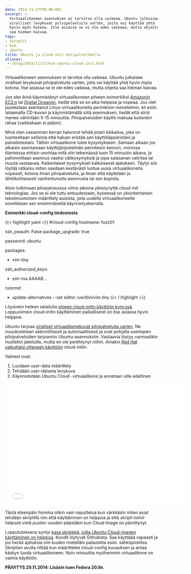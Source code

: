 ```yaml
---
date: 2014-11-27T00:00:00Z
excerpt: |-
  Virtuaalikoneen asennuksen ei tarvitse olla vaikeaa. Ubuntu julkaisee
  viralliset levykuvat pilvipalveluita varten, joita voi käyttää yhtä
  hyvin myös kotona. Itse asiassa se ei ole edes vaikeaa, mutta ohjeita
  saa hieman kaivaa.
tags:
- skriptit
- kvm
- ubuntu
title: Ubuntu ja cloud-init kotipalvelimella
aliases:
 - /blog/2014/11/27/kvm-ubuntu-cloud-init.html
---
```


Virtuaalikoneen asennuksen ei tarvitse olla vaikeaa. Ubuntu julkaisee
viralliset levykuvat pilvipalveluita varten, joita voi käyttää yhtä
hyvin myös kotona. Itse asiassa se ei ole edes vaikeaa, mutta ohjeita
saa hieman kaivaa.

<!--more-->

Jos olet ikinä käynnistänyt virtuaalikoneen pilveen esimerkiksi
[Amazonin EC2:n][ec2] tai [Digital Oceaniin][digitalocean],
tiedät että se on aika helppoa ja nopeaa.
Jos olet puolestaan asentanut Linux-virtuaalikoneita perinteisin menetelmin,
eli esim. lataamalla CD-kuvan ja käynnistämällä siitä asennuksen, tiedät
että siinä menee vähintään 5-15 minuuttia. Pilvipalveluiden käyttö maksaa
kuitenkin rahaa (vaikkakaan ei paljon).

Minä olen useamman kerran halunnut tehdä jotain kikkailua, joka on luonteeltaan
sellaista että haluan eristää sen käyttöläppäristäni ja palvelimestani.
Tällöin virtuaalikone tulee kysymykseen. Samaan aikaan jos alkaisin asentamaan
käyttöjärjestelmän perinteisin keinoin, monissa tilanteissa ehtisin unohtaa
mitä olin tekemässä tuon 15 minuutin aikana, ja pahimmillaan asennus vaatisi
välikysymyksiä ja jopa salasanan valintaa tai muuta vastaavaa. Kaikenlaiset
kysymykset katkaisevat ajatuksen. Täytyi siis löytää ratkaisu miten saadaan
kestävästi luotua uusia virtuaalikoneita nopeasti, kotona ilman
pilvipalveluita, ja ilman että käytetään jo lähtökohtaisesti vanhentunutta
asennusta tai sen kopiota.

Aloin tutkimaan pilvipalveuissa viime aikoina yleistynyttä *cloud-init*
teknologiaa. Jos se ei ole tuttu entuudestaan, kyseessä on yksinkertainen
tekstimuotoinen määrittely asioista, joita uudelle virtuaalikoneelle sovelletaan
sen ensimmäisellä käynnistyskerralla.

<strong>Esimerkki cloud-config tiedostosta</strong>

{{< highlight yaml >}}
#cloud-config
hostname: fuzz01

ssh_pwauth: False
package_upgrade: true

password: ubuntu

packages:
- vim-tiny

ssh_authorized_keys:
- ssh-rsa AAAAB...

runcmd:
- update-alternatives --set editor /usr/bin/vim.tiny
{{< / highlight >}}

Löysinkin hetken selailulla [ohjeen cloud-initin käyttöön kvm:ssä][ci-kvm].
Loppuviimein cloud-initin käyttäminen paikallisesti on itse asiassa hyvin
helppoa.

Ubuntu tarjoaa [viralliset virtuaalikonekuvat pilvipalveluita
varten][ubuntu-cloud]. Ne muodostetaan säännöllisesti ja automaattisesti ja
ovat pohjalla useimpien pilvipalveluiden tarjoamiin Ubuntu-asennuksiin.
Vastaavia löytyy varmastikin muillekin jakeluille, mutta en ole perehtynyt
niihin. Ainakin [Red Hat vaikuttaisi ottaneen käyttöön][rh] cloud-initin.

Vaiheet ovat:

 1. Luodaan user-data määrittely
 2. Tehdään user-datasta levykuva
 3. Käynnistetään Ubuntu Cloud -virtuaalikone ja annetaan sille edellinen

 <iframe width="600" height="405" src="//www.youtube-nocookie.com/embed/kPY_eSqJuZA?rel=0" frameborder="0" allowfullscreen></iframe>

Tästä eteenpäin homma olikin vain naputtelua kun värkkäsin miten asiat tehdään
skriptillä niin että käyttäminen on helppoa ja että skripti toimii helposti
vielä puolen vuoden päästäkin kun Cloud image on päivittynyt.

Lopputuloksena syntyi [kasa skriptejä, joilla Ubuntu Cloud-imagen käyttäminen
on helppoa][ubuntu-cloud-init]. Koodit löytyvät Githubista. Saa käyttäää
vapaasti ja jos herää ajatuksia niin kuulen mielelläni palautetta esim.
sähköpostitse.
Skriptien avulla riittää kun määrittelee cloud-config kuvauksen ja antaa
käskyn luoda virtuaalikoneen. Noin minuuttia myöhemmin virtuaalikone on
valmis käyttöön.

<strong>PÄIVITYS 29.11.2014: Lisäsin tuen Fedora 20:lle.</strong>


[ec2]: http://aws.amazon.com/ec2/ "Amazon Web Services - EC2 (Elastic Compute Cloud)"
[digitalocean]: https://www.digitalocean.com/?refcode=7895291a5a1b "Digital Ocean"
[ci]: http://cloudinit.readthedocs.org/en/latest/topics/examples.html "Cloud-init esimerkkejä"
[ubuntu-cloud]: https://cloud-images.ubuntu.com/ "Ubuntu Cloud Images: Ubuntu Cloud Images are pre-installed disk images that have been customized by Ubuntu engineering to run on cloud-platforms such as Amazon EC2, Openstack, Windows and LXC."
[ci-kvm]: http://serverascode.com/2014/03/17/trusty-libvirt.html "Boot Ubuntu Trusty Tahr 14.04 with libvirt"
[ubuntu-cloud-init]: https://github.com/joneskoo/cloud-init-start "Quickly bring up Cloud instances in local KVM with virsh using cloud-config"
[rh]: https://rhn.redhat.com/errata/RHEA-2013-0535.html "RHEA-2013:0535-1 Product Enhancement Advisory, new package: cloud-init"
